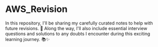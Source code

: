 # AWS_Revision
In this repository, I'll be sharing my carefully curated notes to help with future revisions. 🚀 Along the way, I'll also include essential interview questions and solutions to any doubts I encounter during this exciting learning journey. 📚✨
